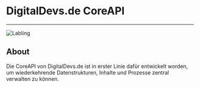 # DigitalDevs.de CoreAPI

___

![Labling](https://github.com/MerryDev/DigitalDevs-CoreAPI/actions/workflows/greetings.yml/label.svg)

## About

Die CoreAPI von DigitalDevs.de ist in erster Linie dafür entwickelt worden, um wiederkehrende Datenstrukturen,
Inhalte und Prozesse zentral verwalten zu können.



